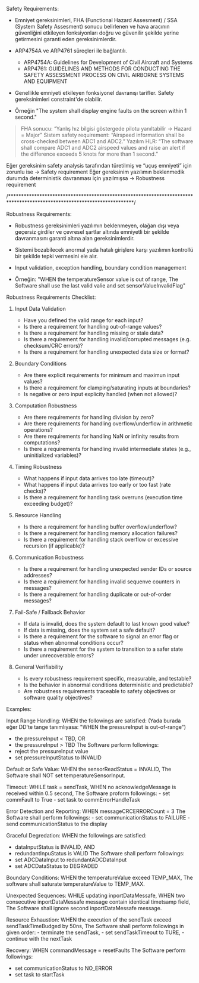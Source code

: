 Safety Requirements:

- Emniyet gereksinimleri, FHA (Functional Hazard Assesment) / SSA (System Safety Assesment) sonucu belirlenen ve hava aracının güvenliğini etkileyen fonksiyonları doğru ve güvenilir şekilde yerine getirmesini garanti eden gereksinimlerdir.

- ARP4754A ve ARP4761 süreçleri ile bağlantılı.
  - ARP4754A: Guidelines for Development of Civil Aircraft and Systems
  - ARP4761: GUIDELINES AND METHODS FOR CONDUCTING THE SAFETY ASSESSMENT PROCESS ON CIVIL AIRBORNE SYSTEMS AND EQUIPMENT

- Genellikle emniyeti etkileyen fonksiyonel davranışı tarifler. Safety gereksinimleri constraint'de olabilir.

- Örneğin "The system shall display engine faults on the screen within 1 second."

> FHA sonucu: “Yanlış hız bilgisi göstergede pilotu yanıltabilir → Hazard = Major”
> Sistem safety requirement: “Airspeed information shall be cross-checked between ADC1 and ADC2.”
> Yazılım HLR: “The software shall compare ADC1 and ADC2 airspeed values and raise an alert if the difference exceeds 5 knots for more than 1 second.”

Eğer gereksinim safety analysis tarafından türetilmiş ve “uçuş emniyeti” için zorunlu ise → Safety requirement
Eğer gereksinim yazılımın beklenmedik durumda deterministik davranması için yazılmışsa → Robustness requirement

/************************************************************************************************************************/

Robustness Requirements:
- Robustness gereksinimleri yazılımın beklenmeyen, olağan dışı veya geçersiz girdiler ve çevresel şartlar altında emniyetli bir şekilde davranmasını garanti altına alan gereksinimlerdir.

- Sistemi bozabilecek anormal yada hatalı girişlere karşı yazılımın kontrollü bir şekilde tepki vermesini ele alır.

- Input validation, exception handling, boundary condition management

- Örneğin: "WHEN the temperatureSensor value is out of range, The Software shall use the last valid valie and set sensorValueInvalidFlag"


Robustness Requirements Checklist:
1. Input Data Validation
   - Have you defined the valid range for each input?
   - Is there a requirement for handling out-of-range values?
   - Is there a requirement for handling missing or stale data?
   - Is there a requirement for handling invalid/corrupted messages (e.g. checksum/CRC errors)?
   - Is there a requirement for handling unexpected data size or format?
   
2. Boundary Conditions
   - Are there explicit requirements for minimum and maximun input values?
   - Is there a requirement for clamping/saturating inputs at boundaries?
   - Is negative or zero input explicity handled (when not allowed)?
   
3. Computation Robustness
   - Are there requirements for handling division by zero?
   - Are there requirements for handling overflow/underflow in arithmetic operations?
   - Are there requirements for handling NaN or infinity results from computations?
   - Is there a requirements for handling invalid intermediate states (e.g., uninitialized variables)?
   
4. Timing Robustness
   - What happens if input data arrives too late (timeout)?
   - What happens if input data arrives too early or too fast (rate checks)?
   - Is there a requirement for handling task overruns (execution time exceeding budget)?

5. Resource Handling
   - Is there a requirement for handling buffer overflow/underflow?
   - Is there a requirement for handling memory allocation failures?
   - Is there a requirement for handling stack overflow or excessive recursion (if applicable)?
   
6. Communication Robustness
   - Is there a requirement for handling unexpected sender IDs or source addresses?
   - Is there a requirement for handling invalid sequenve counters in messages?
   - Is there a requirement for handling duplicate or out-of-order messages?
   
7. Fail-Safe / Fallback Behavior
   - If data is invalid, does the system default to last known good value?
   - If data is missing, does the system set a safe default?
   - Is there a requirement for the software to signal an error flag or status when abnormal conditions occur?
   - Is there a requirement for the system to transition to a safer state under unrecoverable errors?
   
8. General Verifiability
   - Is every robustness requirement specific, measurable, and testable?
   - Is the behavior in abnormal conditions deterministic and predictable?
   - Are robustness requirements traceable to safety objectives or software quality objectives?
   
   

Examples:

Input Range Handling:
   WHEN the followings are satisfied: (Yada burada eğer DD'te tange tanımlıyasa: "WHEN the pressureInput is out-of-range")
   - the pressureInput < TBD, OR
   - the pressureInput > TBD
   The Software perform followings:
   - reject the pressureInput value
   - set pressureInputStatus to INVALID
   
Default or Safe Value:
   WHEN the sensorReadStatus = INVALID,
   The Software shall NOT set temperatureSensorInput.
   
Timeout:
	WHILE task = sendTask,
	WHEN no acknowledgeMessage is received within 0.5 second,
	The Software proform followings:
	- set commFault to True
	- set task to commErrorHandleTask
	
Error Detection and Reporting:
	WHEN messageCRCERRORCount = 3
	The Software shall perform followings:
	- set communicationStatus to FAILURE
	- send communicationStatus to the display
	
Graceful Degredation:
   WHEN the followings are satisfied:
   - dataInputStatus is INVALID, AND
   - redundantInpuStatus is VALID
   The Software shall perform followings:
   - set ADCDataInput to redundantADCDataInput
   - set ADCDataStatus to DEGRADED
   
Boundary Conditions:
   WHEN the temperatureValue exceed TEMP_MAX,
   The software shall saturate temperatureValue to TEMP_MAX.
   
Unexpected Sequences:
	WHILE updating inportDataMessafe,
	WHEN two consecutive inportDataMessafe message contain identical timetsamp field, The Software shall ignore second inportDataMessafe message.
	
Resource Exhaustion:
	WHEN the execution of the sendTask exceed sendTaskTimeBudged by 50ns,
	The Software shall perform followings in given order:
	- terminate the sendTask,
	- set sendTaskTimeout to TURE,
	- continue with the nextTask
	
Recovery:
   WHEN commandMessage = resetFaults
   The Software perform followings:
   - set communicationStatus to NO_ERROR
   - set task to startTask
   
